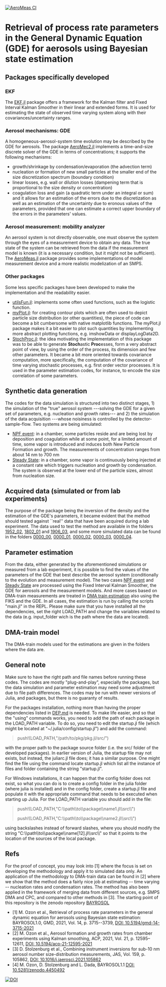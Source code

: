 [![AeroMeas CI](https://github.com/matthewozon/BAYROSOL.jl/actions/workflows/CI_AeroMeas.yml/badge.svg)](https://github.com/matthewozon/BAYROSOL.jl/actions/workflows/CI_AeroMeas.yml)

# Retrieval of process rate parameters in the General Dynamic Equation (GDE) for aerosols using Bayesian state estimation

## Packages specifically developed

### EKF
The [EKF.jl](packages/EKF.jl) package offers a framework for the Kalman filter and Fixed Interval Kalman Smoother in their linear and extended forms. It is used for estimating the state of observed time varying system along with their covariances/uncertainty ranges.

### Aerosol mechanisms: GDE
A homogeneous-aerosol-system time evolution may be described by the GDE for aerosols. The package [AeroMec2.jl](packages/AeroMec2.jl) implements a time-and-size discrete solver of the GDE in terms of concentrations; it supports the following mechanisms:
- growth/shrinkage by condensation/evaporation (the advection term)
- nucleation or formation of new small particles at the smaller end of the size discretization spectrum (boundary condition)
- linear losses, e.g. wall or dilution losses (dampening term that is proportional to the size density or concentration)
- coagulation loss and gain (a quadratic term under an integral or sum)
and it allows for an estimation of the errors due to the discretization as well as an estimation of the uncertainty due to eronous values of the parameters, provided that one can estimate a correct upper boundary of the errors in the parameters' values.

### Aerosol measurement: mobility analyzer
An aerosol system is not directly observable, one must observe the system through the eyes of a measurement device to obtain any data. The true state of the system can be retrieved from the data if the measurement model is known (it is a necessary condition, but it might not be sufficient). The [AeroMeas.jl](packages/AeroMeas.jl) package provides some implementations of model measurement device and a more realistic modelization of an SMPS.

### Other packages
Some less specific packages have been developed to make the implementation and the readability easier.
- [utilsFun.jl](packages/utilsFun.jl): implements some often used functions, such as the logistic function.
- [myPlot.jl](packages/myPlot.jl): for creating contour plots which are often used to depict particle size distribution (or other quantities), the piece of code can become a bit cumbersome with native matplotlib functions. The myPlot.jl package makes it a bit easier to plot such quantities by implementing more abstract plotting functions, e.g. imshowData or displayLogData2D.
- [StochProc.jl](packages/StochProc.jl): the idea motivating the implementation of this package was to be able to generate **Stoch**astic **Proc**esses, form a very abstract point of view, by using the order of the process, its dimension and few other parameters. It became a bit more oriented towards covariance computation, more specifically, the computation of the covariance of time varying stochastic processes, e.g. first order vector processes. It is used in the parameter estimation codes, for instance, to encode the size correlation of some parameters.


## Synthetic data generation
The codes for the data simulation is structured into two distinct stages, 1) the simulation of the "true" aerosol system ---solving the GDE for a given set of parameters, e.g. nucleation and growth rates--- and 2) the simulation of the data acquisition ---whose noisiness is controlled by the detector-sample-flow. Two systems are being simulated:
- [NPF event](data_simulation/nucleation_event): in a chamber, some particles reside and are being lost by deposition and coagulation while at some point, for a limited amount of time, some vapor is introduced and induces both New Particle Formation and growth. The measurements of concentration ranges from about 14 nm to 700 nm
- [Steady State](data_simulation/steady_state): in a chamber, some vapor is continuously being injected at a constant rate which triggers nucleation and growth by condensation. The system is observed at the lower end of the particle sizes, almost from nucleation size.

## Acquired data (simulated or from lab experiments)
The purpose of the package being the inversion of the density and the estimation of the GDE's parameters, it became evident that the method should tested against ``real'' data that have been acquired during a lab experiment. The data used to test the method are available in the folders [1952_02](data/1952_02.zip), [1802_01](data/1802_01.zip) and [1906_03](data/1906_03.zip),  and some more simulated data can be found in the folders [0000_00](data/0000_00.zip), [0000_01](data/0000_01.zip), [0000_02](data/0000_02.zip), [0000_03](data/0000_03.zip), [0000_04](data/0000_04.zip).

## Parameter estimation
From the data, either generated by the aforementioned simulations or measured from a lab experiment, it is possible to find the values of the parameters of the GDE that best describe the aerosol system (conditionally to the evolution and measurement model). The two cases [NPF event](parameter_estimation/NE_estimation) and [Steady State](parameter_estimation/SS_estimation) are processed using the Fixed Interval Kalman Smoother, the GDE for aerosols and the measurement models.
And more cases based on DMA-train measurements are treated in [DMA train estimation](parameter_estimation/DMA_train_estimation) also using the FIKS and the GDE.
In all cases, the estimation is run by calling the scripts "main.jl" in the REPL. Please make sure that you have installed all the dependencies, set the right LOAD_PATH and change the variables related to the data (e.g. input_folder wich is the path where the data are located).

## DMA-train model
The DMA-train models used for the estimations are given in the folders where the data are.



## General note
Make sure to have the right path and file names before running these codes. The codes are mostly "plug-and-play", especially the packages, but the data simulation and parameter estimation may need some adjustment due to file path differences. The codes may be run with newer versions of Julia, and packages, but there is no guaranty of results.

For the packages installation, nothing more than having the proper dependencies listed in [DEP.md](DEP.md) is needed. To make life easier, and so that the "using" commands works, you need to add the path of each package in the LOAD_PATH variable. To do so, you need to edit the startup.jl file (which might be located at "~/.julia/config/startup.jl") and add the command:

> push!(LOAD_PATH,"/path/to/pkg/pkg.jl/src/")

with the proper path to the package source folder (i.e. the src/ folder of the developed packages). In earlier version of Julia, the startup file may not exists, but instead, the juliarc.jl file does; it has a similar purpose. One might find the file using the command locate startup.jl which list all the instance of files and folder containing the string "startup.jl".

For Windows installations, it can happen that the config folder does not exist, so what you can do is to create a config folder in the julia folder (where julia is installed) and in the config folder, create a startup.jl file and populate it with the appropriate command that needs to be executed when starting up Julia.
For the LOAD_PATH variable you should add in the file:

> push!(LOAD_PATH,"C:\\\\path\\\\to\\\\package\\\\name1.jl\\\\src\\\\")
>
> push!(LOAD_PATH,"C:\\\\path\\\\to\\\\package\\\\name2.jl\\\\src\\\\")

using backslashes instead of forward slashes, where you should modify the string "C:\\\\path\\\\to\\\\package\\\\name[12].jl\\\\src\\\\" so that it points to the location of the sources of the local package.


## Refs
For the proof of concept, you may look into [1] where the focus is set on developing the methodology and apply it to simulated data only. An application of the methodology to DMA-train data can be found in [2] where we show that the method does a fairly nice job at estimating -- time varying -- nucleation rates and condensation rates. The method has also been applied in the framework of merging data from different sources, e.g. SMPS DMA and CPC, and compared to other methods in [3]. The starting point of this repository is the zenodo repository [BAYROSOL](https://zenodo.org/record/4450492#.YrGUpjVBzuo)


- [1] M. Ozon et al., Retrieval of process rate parameters in the general dynamic equation for aerosols using Bayesian state estimation: BAYROSOL1.0, GMD, 2021, Vol. 14, p. 3715--3739, [DOI: 10.5194/gmd-14-3715-2021](https://www.doi.org/10.5194/gmd-14-3715-2021)
- [2] M. Ozon et al., Aerosol formation and growth rates from chamber experiments using Kalman smoothing, ACP, 2021, Vol. 21, p. 12595–12611, [DOI: 10.5194/acp-21-12595-2021](https://www.doi.org/10.5194/acp-21-12595-2021)
- [3] D. Stolzenburg et al., Combining instrument inversions for sub-10 nm aerosol number size-distribution measurements, JAS, Vol. 159, p. 105862, [DOI: 10.1016/j.jaerosci.2021.105862](https://doi.org/10.1016/j.jaerosci.2021.105862)
- [4] M. Ozon, D. Stolzenburg and L. Dada, BAYROSOL1.1 [DOI: 10.5281/zenodo.4450492](https://doi.org/10.5281/zenodo.4450492)


[![DOI](https://zenodo.org/badge/DOI/10.5281/zenodo.4450492.svg)](https://doi.org/10.5281/zenodo.4450492)
